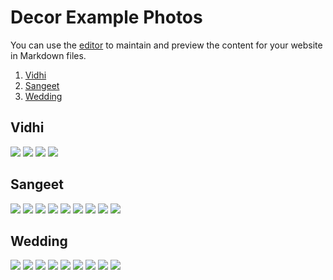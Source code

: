 # Decor Example Photos

You can use the [editor](https://github.com/highamperage/atish.cloud/edit/gh-pages/decor.md) to maintain and preview the content for your website in Markdown files.

1. [Vidhi](#vidhi)
2. [Sangeet](#sangeet)
3. [Wedding](#wedding)

## Vidhi
<div id="vidhi"></div>
<img src="https://drive.google.com/uc?export=view&id=12QH3E7oLG7tvl6cjwJOxDT7n-skd66IM">
<img src="https://drive.google.com/uc?export=view&id=12RrPE5uqQEkEMlJyvxPQy2wzYt58mOrr">
<img src="https://drive.google.com/uc?export=view&id=12SucxXkiCb4ekOiB8LR7EGwajNodhJPy">
<img src="https://drive.google.com/uc?export=view&id=12JuoTq78NRpSBMlABeaBa0HreHP21CL3">

## Sangeet
<div id="sangeet"></div>
<img src="https://drive.google.com/uc?export=view&id=12TbzRMkdvSlPduSNOY7cj5jxVL4FlmKh">
<img src="https://drive.google.com/uc?export=view&id=12VyTnizTf6BLX4L_oLf3vrSHmucv-NAy">
<img src="https://drive.google.com/uc?export=view&id=11QrC3zmil34Q4w-N-6uwS6MiIqSa8Z7m">
<img src="https://drive.google.com/uc?export=view&id=11Z0uzFjmqoYXsw0G_NlZGCZggfn1SvR2">
<img src="https://drive.google.com/uc?export=view&id=11c2qK9SpxIa3mMbcomQw7BKQNeXLXjNF">
<img src="https://drive.google.com/uc?export=view&id=11fG03Po0rk4YPsCDXpsjvHL_cLLbU4Kn">
<img src="https://drive.google.com/uc?export=view&id=11g7C35sOqHzNEGH-LmzYmvIakSNe3hFu">
<img src="https://drive.google.com/uc?export=view&id=11kpu1T1J6Ad55Zfgvf-IqwUOVjYz_AcL">
<img src="https://drive.google.com/uc?export=view&id=11r2vgjhSwScNqOBC8uUOTq4lf-HbuJqh">

## Wedding
<div id="wedding"></div>
<img src="https://drive.google.com/uc?export=view&id=11sXGJurzZBjBbxcuK5gz57r69Sfmx2Fg">
<img src="https://drive.google.com/uc?export=view&id=11xEtQrgzLwCXiJCPG2b3UJlbVHvFxijP">
<img src="https://drive.google.com/uc?export=view&id=11xiuE8ILFOz8U01NviXbx5m3BVEK5Bv-">
<img src="https://drive.google.com/uc?export=view&id=11yFDZXvQQ-6ytSuL8p7brkcE50sCU0AP">
<img src="https://drive.google.com/uc?export=view&id=11yrlMZZpVMPs9hD8vN4DLDQjPj-RdKGl">
<img src="https://drive.google.com/uc?export=view&id=125cFVDB6fs3C5lp_O8Lq-ddI-umGEhEz">
<img src="https://drive.google.com/uc?export=view&id=12BJr1ApfAzY_WfH2u0qM7zW5A3qHL4Gb">
<img src="https://drive.google.com/uc?export=view&id=12EVWj-yVVxhC-nVmKeYonSkcd2BTUspM">

<img src="https://drive.google.com/uc?export=view&id=11NrbSc_qbBcOz2pmpPn3ONtmEukUh7qN">
